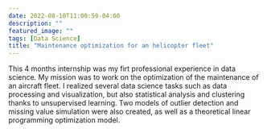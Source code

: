 ```yaml
---
date: 2022-08-10T11:00:59-04:00
description: ""
featured_image: ""
tags: [Data Science]
title: "Maintenance optimization for an helicopter fleet"
---
```


This 4 months internship was my firt professional experience in data science. My mission was to work on the optimization of the maintenance of an aircraft fleet. I realized several data science tasks such as data processing and visualization, but also statistical analysis and clustering thanks to unsupervised learning. Two models of outlier detection and missing value simulation were also created, as well as a theoretical linear programming optimization model.




